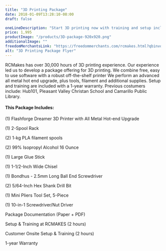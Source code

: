 ```yaml
---
title: "3D Printing Package"
date: 2018-01-09T13:28:10-08:00
draft: false

oneLineDescription: "Start 3D printing now with training and setup included"
price: 1,995
productImage: "/products/3D-package-920x920.png"
additionalImage: ""
freedomMerchantsLink: "https://freedommerchants.com/rcmakes.html?qbinvoice=true&invoicenum=------&amt=1995&desc=3D%20Printing%20Package"
alt: "3D Printing Package Flyer"
---
```

RCMakes has over 30,000 hours of 3D printing experience. Our experience led us to develop a package offering for 3D printing. We combine free, easy to use software with a robust off-the-shelf printer We perform an advanced all metal hot end upgrade, plus tools, filament and additional supplies. Setup and training are included with a 1-year warranty. Previous costumers include: Hub101, Pleasant Valley Christan School and Camarillo Public Library.



#### This Package Includes:
(1) Flashforge Dreamer 3D Printer with All Metal Hot-end Upgrade

(1) 2-Spool Rack

(2) 1-kg PLA filament spools

(2) 99% Isopropyl Alcohol 16 Ounce

(1) Large Glue Stick

(1) 1-1/2-Inch Wide Chisel

(1) Bondhus - 2.5mm Long Ball End Screwdriver

(2) 5/64-Inch Hex Shank Drill Bit

(1) Mini Pliers Tool Set, 5-Piece

(1) 10-in-1 Screwdriver/Nut Driver

Package Documentation (Paper + PDF)

Setup & Training at RCMAKES (2 hours)

Customer Onsite Setup & Training (2 hours)

1-year Warranty